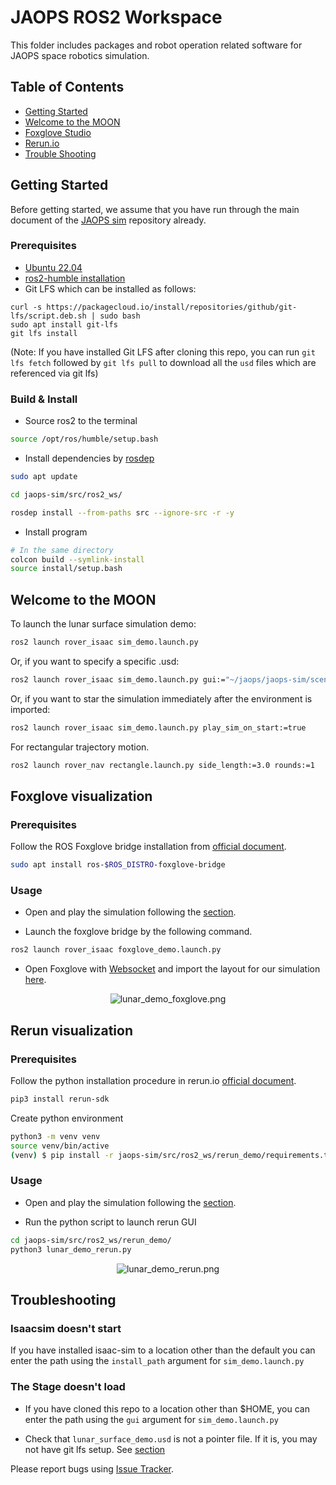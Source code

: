 # JAOPS ROS2 Workspace
This folder includes packages and robot operation related software for JAOPS space robotics simulation.

<!-- ------------------------------------------------------ -->

## Table of Contents
* [Getting Started](#getting-started)
* [Welcome to the MOON](#welcome-to-the-moon)
* [Foxglove Studio](#foxglove-visualization)
* [Rerun.io](#rerun-visualization)
* [Trouble Shooting](#trouble-shooting)

<!-- ------------------------------------------------------ -->

## Getting Started
Before getting started, we assume that you have run through the main document of the [JAOPS sim](https://github.com/jaops-space/jaops-sim/blob/main/README.md) repository already.

### Prerequisites
* [Ubuntu 22.04](https://ubuntu.com/tutorials/install-ubuntu-desktop#1-overview)
* [ros2-humble installation](https://docs.ros.org/en/humble/Installation/Alternatives/Ubuntu-Development-Setup.html)
* Git LFS which can be installed as follows:
```
curl -s https://packagecloud.io/install/repositories/github/git-lfs/script.deb.sh | sudo bash
sudo apt install git-lfs
git lfs install
```

(Note: If you have installed Git LFS after cloning this repo, you can run `git lfs fetch` followed by `git lfs pull` to download all the `usd` files which are referenced via git lfs)

### Build & Install
* Source ros2 to the terminal

```bash
source /opt/ros/humble/setup.bash
```

* Install dependencies by [rosdep](https://docs.ros.org/en/humble/Tutorials/Intermediate/Rosdep.html)

```bash
sudo apt update

cd jaops-sim/src/ros2_ws/

rosdep install --from-paths src --ignore-src -r -y
```

* Install program

```bash
# In the same directory
colcon build --symlink-install
source install/setup.bash
```

<!-- ------------------------------------------------------ -->

## Welcome to the MOON
To launch the lunar surface simulation demo:
```bash
ros2 launch rover_isaac sim_demo.launch.py
```
Or, if you want to specify a specific .usd:
```bash
ros2 launch rover_isaac sim_demo.launch.py gui:="~/jaops/jaops-sim/scenes/lunar_surface_demo_ros2.usd"
```
Or, if you want to star the simulation immediately after the environment is imported:
```bash
ros2 launch rover_isaac sim_demo.launch.py play_sim_on_start:=true
```
For rectangular trajectory motion.
```bash
ros2 launch rover_nav rectangle.launch.py side_length:=3.0 rounds:=1
```
<!-- ------------------------------------------------------ -->

## Foxglove visualization
### Prerequisites
Follow the ROS Foxglove bridge installation from [official document](https://docs.foxglove.dev/docs/connecting-to-data/ros-foxglove-bridge/).

```bash
sudo apt install ros-$ROS_DISTRO-foxglove-bridge
```

### Usage
* Open and play the simulation following the [section](#welcome-to-the-moon).

* Launch the foxglove bridge by the following command.

```bash
ros2 launch rover_isaac foxglove_demo.launch.py
```
* Open Foxglove with [Websocket](https://docs.foxglove.dev/docs/connecting-to-data/frameworks/ros2/#foxglove-websocket) and import the layout for our simulation [here](https://github.com/jaops-space/jaops-sim/blob/dev/foxglove_rerun_integration/src/ros2_ws/demo_foxglove/foxglove_layout/pragyaan.json).

<p align="center">
  <img src="../../images/lunar_demo_foxglove.png" alt="lunar_demo_foxglove.png">
</p>

<!-- ------------------------------------------------------ -->

## Rerun visualization
### Prerequisites
Follow the python installation procedure in rerun.io [official document](https://rerun.io/docs/getting-started/quick-start/python).

```bash
pip3 install rerun-sdk
```

Create python environment
```bash
python3 -m venv venv
source venv/bin/active
(venv) $ pip install -r jaops-sim/src/ros2_ws/rerun_demo/requirements.txt
```

### Usage
* Open and play the simulation following the [section](#welcome-to-the-moon).

* Run the python script to launch rerun GUI
```bash
cd jaops-sim/src/ros2_ws/rerun_demo/
python3 lunar_demo_rerun.py
```

<p align="center">
  <img src="../../images/lunar_demo_rerun.png" alt="lunar_demo_rerun.png">
</p>

<!-- ------------------------------------------------------ -->

## Troubleshooting

### Isaacsim doesn't start

If you have installed isaac-sim to a location other than the default you can enter the path using the `install_path` argument for `sim_demo.launch.py`

### The Stage doesn't load

* If you have cloned this repo to a location other than $HOME, you can enter the path using the `gui` argument for `sim_demo.launch.py`

* Check that `lunar_surface_demo.usd` is not a pointer file. If it is, you may not have git lfs setup. See [section](#getting-started)

Please report bugs using [Issue Tracker](https://github.com/jaops-space/jaops-sim/issues).
